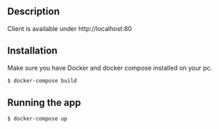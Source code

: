 ## Description

Client is available under http://localhost:80

## Installation
Make sure you have Docker and docker compose installed on your pc.

```bash
$ docker-compose build
```

## Running the app

```bash
$ docker-compose up
```

